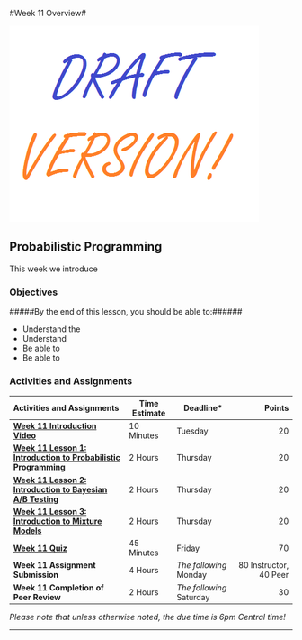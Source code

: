 #Week 11 Overview#

![Draft](../images/Draft_Version_picture.png)

## Probabilistic Programming ##

This week we introduce 

### Objectives ###

#####By the end of this lesson, you should be able to:######

- Understand the 
- Understand 
- Be able to 
- Be able to 

### Activities and Assignments ###

|Activities and Assignments | Time Estimate | Deadline* | Points|
|:------| -----|-------|----------:|
|**[Week 11 Introduction Video][wv]** |10 Minutes|Tuesday|20|
|**[Week 11 Lesson 1: Introduction to Probabilistic Programming](lesson1.md)**| 2 Hours |Thursday| 20|
|**[Week 11 Lesson 2: Introduction to Bayesian A/B Testing](lesson2.md)**| 2 Hours | Thursday | 20 |
|**[Week 11 Lesson 3: Introduction to Mixture Models](lesson3.md)**| 2 Hours | Thursday| 20 |
|**[Week 11 Quiz][wq]**| 45 Minutes | Friday | 70|
|**Week 11 Assignment Submission**| 4 Hours | *The following* Monday | 80 Instructor, 40 Peer | 
|**Week 11 Completion of Peer Review**| 2 Hours | *The following* Saturday | 30 | 

*Please note that unless otherwise noted, the due time is 6pm Central time!*

----------
[wv]: https://mediaspace.illinois.edu/media/
[wq]: https://learn.illinois.edu/mod/quiz/
